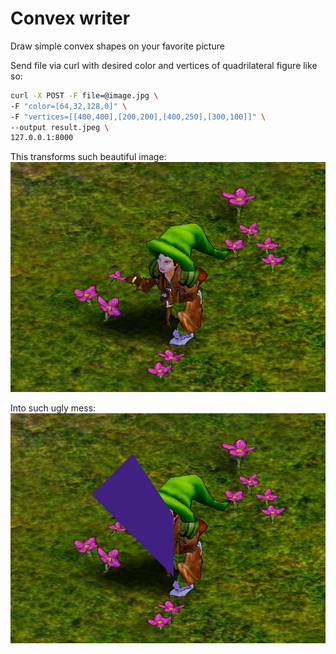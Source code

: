 # Convex writer

Draw simple convex shapes on your favorite picture

Send file via curl with desired color and vertices of quadrilateral figure like so:

```bash
curl -X POST -F file=@image.jpg \
-F "color=[64,32,128,0]" \
-F "vertices=[[400,400],[200,200],[400,250],[300,100]]" \
--output result.jpeg \
127.0.0.1:8000
```

This transforms such beautiful image:
![Beautiful screenshot of Haven and Hearth character](https://github.com/bopke/convex_writer/blob/master/image.jpg?raw=true "Beautiful screenshot of Haven and Hearth character")

Into such ugly mess:
![Convexelly vandalized mess](https://github.com/bopke/convex_writer/blob/master/result.jpeg?raw=true "Vandalized Haven and Hearth character")
